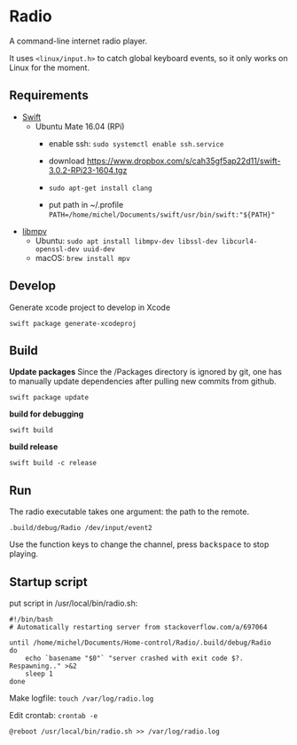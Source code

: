 # Radio
A command-line internet radio player.

It uses `<linux/input.h>` to catch global keyboard events, so it only works on Linux for the moment.

## Requirements

- [Swift](https://swift.org/download/#releases)
  - Ubuntu Mate 16.04 (RPi)
    - enable ssh: `sudo systemctl enable ssh.service`
    
    - download https://www.dropbox.com/s/cah35gf5ap22d11/swift-3.0.2-RPi23-1604.tgz

    - `sudo apt-get install clang`
    
    - put path in ~/.profile `PATH=/home/michel/Documents/swift/usr/bin/swift:"${PATH}"`
    
- [libmpv](https://mpv.io)
  - Ubuntu: `sudo apt install libmpv-dev libssl-dev libcurl4-openssl-dev uuid-dev `
  - macOS: `brew install mpv`

## Develop

Generate xcode project to develop in Xcode

```shell
swift package generate-xcodeproj
```

## Build

**Update packages**
Since the /Packages directory is ignored by git, one has to manually update dependencies after pulling new commits from github.
```shell
swift package update
```

**build for debugging**

```shell
swift build
```

**build release**

```shell
swift build -c release
```

## Run

The radio executable takes one argument: the path to the remote.
```shell
.build/debug/Radio /dev/input/event2
```
Use the function keys to change the channel, press <kbd>backspace</kbd> to stop playing.

## Startup script

put script in /usr/local/bin/radio.sh:
```shell
#!/bin/bash
# Automatically restarting server from stackoverflow.com/a/697064

until /home/michel/Documents/Home-control/Radio/.build/debug/Radio
do
    echo `basename "$0"` "server crashed with exit code $?.  Respawning.." >&2
    sleep 1
done
```
Make logfile: `touch /var/log/radio.log`

Edit crontab: `crontab -e`
```shell
@reboot /usr/local/bin/radio.sh >> /var/log/radio.log
```
